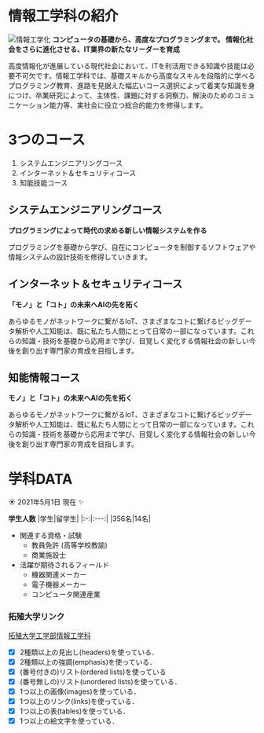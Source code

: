# 情報工学科の紹介
<!-- Markdown記法を使って学科の紹介ページを作る -->
![情報工学化](https://feng.takushoku-u.ac.jp/albums/abm00014693.jpg)
 **コンピュータの基礎から、高度なプログラミングまで。 情報化社会をさらに進化させる、IT業界の新たなリーダーを育成**

高度情報化が進展している現代社会において、ITを利活用できる知識や技能は必要不可欠です。情報工学科では、基礎スキルから高度なスキルを段階的に学べるプログラミング教育、進路を見据えた幅広いコース選択によって着実な知識を身につけ、卒業研究によって、主体性、課題に対する洞察力、解決のためのコミュニケーション能力等、実社会に役立つ総合的能力を修得します。

# 3つのコース
1. システムエンジニアリングコース
1. インターネット＆セキュリティコース
1. 知能技能コース

## システムエンジニアリングコース
**プログラミングによって時代の求める新しい情報システムを作る**

プログラミングを基礎から学び、自在にコンピュータを制御するソフトウェアや情報システムの設計技術を修得していきます。

## インターネット＆セキュリティコース

**「モノ」と「コト」の未来へAIの先を拓く**

あらゆるモノがネットワークに繋がるIoT、さまざまなコトに繋げるビッグデータ解析や人工知能は、既に私たち人間にとって日常の一部になっています。これらの知識・技術を基礎から応用まで学び、目覚しく変化する情報社会の新しい今後を創り出す専門家の育成を目指します。

## 知能情報コース
**モノ」と「コト」の未来へAIの先を拓く**

あらゆるモノがネットワークに繋がるIoT、さまざまなコトに繋げるビッグデータ解析や人工知能は、既に私たち人間にとって日常の一部になっています。これらの知識・技術を基礎から応用まで学び、目覚しく変化する情報社会の新しい今後を創り出す専門家の育成を目指します。

# 学科DATA
 :sunny: 2021年5月1日 現在 :sparkles:

**学生人数**
|学生|留学生|
|:-:|:---:|
|356名|14名|      

- 関連する資格・試験
  - 教員免許 (高等学校教諭)
  - 商業施設士
- 活躍が期待されるフィールド
  - 機器関連メーカー
  - 電子機器メーカー
  - コンピュータ関連産業
  
### 拓殖大学リンク
[拓殖大学工学部情報工学科](https://feng.takushoku-u.ac.jp/course/cs/)

<!-- この部分より上に記述を追加して下のチェックボックスで確認する -->
- [x] 2種類以上の見出し(headers)を使っている．
- [x] 2種類以上の強調(emphasis)を使っている．
- [x] (番号付きの)リスト(ordered lists)を使っている
- [x] (番号無しの)リスト(unordered lists)を使っている．
- [x] 1つ以上の画像(images)を使っている．
- [x] 1つ以上のリンク(links)を使っている．
- [x] 1つ以上の表(tables)を使っている．
- [x] 1つ以上の絵文字を使っている．
